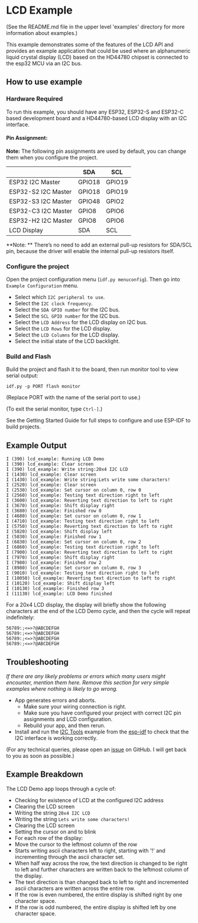 # LCD Example

(See the README.md file in the upper level 'examples' directory for more information about examples.)

This example demonstrates some of the features of the LCD API and provides an example application that could be used where an alphanumeric liquid crystal display (LCD) based on the HD44780 chipset is connected to the esp32 MCU via an I2C bus.

## How to use example

### Hardware Required

To run this example, you should have any ESP32, ESP32-S and ESP32-C based development board and a HD44780-based LCD display with an I2C interface.

#### Pin Assignment:

**Note:** The following pin assignments are used by default, you can change them when you configure the project.

|                     | SDA    | SCL    |
| ------------------- | ------ | ------ |
| ESP32 I2C Master    | GPIO18 | GPIO19 |
| ESP32-S2 I2C Master | GPIO18 | GPIO19 |
| ESP32-S3 I2C Master | GPIO48 | GPIO2  |
| ESP32-C3 I2C Master | GPIO8  | GPIO6  |
| ESP32-H2 I2C Master | GPIO8  | GPIO6  |
| LCD Display         | SDA    | SCL    |

**Note: ** There’s no need to add an external pull-up resistors for SDA/SCL pin, because the driver will enable the internal pull-up resistors itself.

### Configure the project

Open the project configuration menu (`idf.py menuconfig`). Then go into `Example Configuration` menu.

- Select which `I2C peripheral to use`.
- Select the `I2C clock frequency`.
- Select the `SDA GPIO number` for the I2C bus.
- Select the `SCL GPIO number` for the I2C bus.
- Select the `LCD Address` for the LCD display on I2C bus.
- Select the `LCD Rows` for the LCD display.
- Select the `LCD Columns` for the LCD display.
- Select the initial state of the LCD backlight.

### Build and Flash

Build the project and flash it to the board, then run monitor tool to view serial output:

```
idf.py -p PORT flash monitor
```

(Replace PORT with the name of the serial port to use.)

(To exit the serial monitor, type ``Ctrl-]``.)

See the Getting Started Guide for full steps to configure and use ESP-IDF to build projects.

## Example Output

```
I (390) lcd_example: Running LCD Demo
I (390) lcd_example: Clear screen
I (390) lcd_example: Write string:20x4 I2C LCD
I (1430) lcd_example: Clear screen
I (1430) lcd_example: Write string:Lets write some characters!
I (2520) lcd_example: Clear screen
I (2530) lcd_example: Set cursor on column 0, row 0
I (2560) lcd_example: Testing text direction right to left
I (3600) lcd_example: Reverting text direction to left to right
I (3670) lcd_example: Shift display right
I (3680) lcd_example: Finished row 0
I (4680) lcd_example: Set cursor on column 0, row 1
I (4710) lcd_example: Testing text direction right to left
I (5750) lcd_example: Reverting text direction to left to right
I (5820) lcd_example: Shift display left
I (5830) lcd_example: Finished row 1
I (6830) lcd_example: Set cursor on column 0, row 2
I (6860) lcd_example: Testing text direction right to left
I (7900) lcd_example: Reverting text direction to left to right
I (7970) lcd_example: Shift display right
I (7980) lcd_example: Finished row 2
I (8980) lcd_example: Set cursor on column 0, row 3
I (9010) lcd_example: Testing text direction right to left
I (10050) lcd_example: Reverting text direction to left to right
I (10120) lcd_example: Shift display left
I (10130) lcd_example: Finished row 3
I (11130) lcd_example: LCD Demo finished
```

For a 20x4 LCD display, the display will briefly show the following characters at the end of the LCD Demo cycle, and then the cycle will repeat indefinitely:
```
56789:;<=>?@ABCDEFGH
56789:;<=>?@ABCDEFGH
56789:;<=>?@ABCDEFGH
56789:;<=>?@ABCDEFGH
```

## Troubleshooting

_If there are any likely problems or errors which many users might encounter, mention them here. Remove this section for very simple examples where nothing is likely to go wrong._
* App generates errors and aborts.
  * Make sure your wiring connection is right.
  * Make sure you have configured your project with correct I2C pin assignments and LCD configuration.
  * Rebuild your app, and then rerun.
* Install and run the [I2C Tools](https://github.com/espressif/esp-idf/tree/master/examples/peripherals/i2c/i2c_tools) example from the [esp-idf](https://github.com/espressif/esp-idf/) to check that the I2C interface is working correctly.

(For any technical queries, please open an [issue](https://github.com/bradkeifer/esp32-HD44780/issues) on GitHub. I will get back to you as soon as possible.)

## Example Breakdown

The LCD Demo app loops through a cycle of:
* Checking for existence of LCD at the configured I2C address
* Clearing the LCD screen
* Writing the string ```20x4 I2C LCD```
* Writing the string ```Lets write some characters!```
* Clearing the LCD screen
* Setting the cursor on and to blink
* For each row of the display:
 * Move the cursor to the leftmost column of the row
 * Starts writing ascii characters left to right, starting with '!' and incrementing through the ascii character set.
 * When half way across the row, the text direction is changed to be right to left and further characters are written back to the leftmost column of the display.
 * The text direction is than changed back to left to right and incremented ascii characters are written across the entire row.
  * If the row is even numbered, the entire display is shifted right by one character space.
  * If the row is odd numbered, the entire display is shifted left by one character space.
